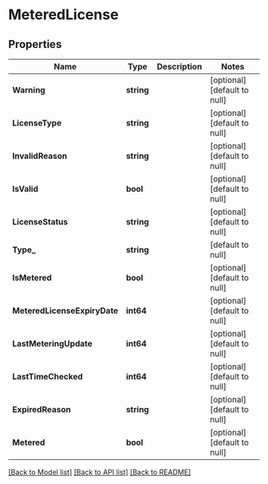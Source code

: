 # MeteredLicense

## Properties
Name | Type | Description | Notes
------------ | ------------- | ------------- | -------------
**Warning** | **string** |  | [optional] [default to null]
**LicenseType** | **string** |  | [optional] [default to null]
**InvalidReason** | **string** |  | [optional] [default to null]
**IsValid** | **bool** |  | [optional] [default to null]
**LicenseStatus** | **string** |  | [optional] [default to null]
**Type_** | **string** |  | [default to null]
**IsMetered** | **bool** |  | [optional] [default to null]
**MeteredLicenseExpiryDate** | **int64** |  | [optional] [default to null]
**LastMeteringUpdate** | **int64** |  | [optional] [default to null]
**LastTimeChecked** | **int64** |  | [optional] [default to null]
**ExpiredReason** | **string** |  | [optional] [default to null]
**Metered** | **bool** |  | [optional] [default to null]

[[Back to Model list]](../README.md#documentation-for-models) [[Back to API list]](../README.md#documentation-for-api-endpoints) [[Back to README]](../README.md)


